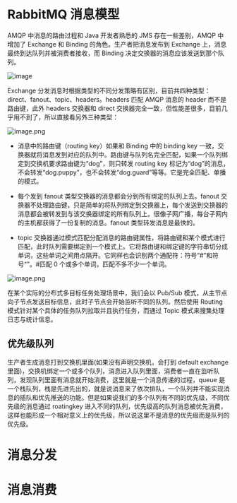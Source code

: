 # RabbitMQ 消息模型

AMQP 中消息的路由过程和 Java 开发者熟悉的 JMS 存在一些差别，AMQP 中增加了 Exchange 和 Binding 的角色。生产者把消息发布到 Exchange 上，消息最终到达队列并被消费者接收，而 Binding 决定交换器的消息应该发送到那个队列。

![image](https://user-images.githubusercontent.com/5803001/51668768-e32bdb80-1ffd-11e9-9a32-486690a335d7.png)

Exchange 分发消息时根据类型的不同分发策略有区别，目前共四种类型：direct、fanout、topic、headers。headers 匹配 AMQP 消息的 header 而不是路由键，此外 headers 交换器和 direct 交换器完全一致，但性能差很多，目前几乎用不到了，所以直接看另外三种类型：

![image.png](https://i.postimg.cc/5N8hr6FZ/image.png)

- 消息中的路由键（routing key）如果和 Binding 中的 binding key 一致，交换器就将消息发到对应的队列中。路由键与队列名完全匹配，如果一个队列绑定到交换机要求路由键为“dog”，则只转发 routing key 标记为“dog”的消息，不会转发“dog.puppy”，也不会转发“dog.guard”等等。它是完全匹配、单播的模式。

- 每个发到 fanout 类型交换器的消息都会分到所有绑定的队列上去。fanout 交换器不处理路由键，只是简单的将队列绑定到交换器上，每个发送到交换器的消息都会被转发到与该交换器绑定的所有队列上。很像子网广播，每台子网内的主机都获得了一份复制的消息。fanout 类型转发消息是最快的。

- topic 交换器通过模式匹配分配消息的路由键属性，将路由键和某个模式进行匹配，此时队列需要绑定到一个模式上。它将路由键和绑定键的字符串切分成单词，这些单词之间用点隔开。它同样也会识别两个通配符：符号“#”和符号“”。#匹配 0 个或多个单词，匹配不多不少一个单词。

![image.png](https://i.postimg.cc/GtXy3cBr/image.png)

在某个实际的分布式多目标任务处理场景中，我们会以 Pub/Sub 模式，从主节点向子节点发送目标信息，此时子节点会开始监听不同的队列。然后使用 Routing 模式针对某个具体的任务队列拉取并且执行任务，而通过 Topic 模式来搜集处理日志与统计信息。

## 优先级队列

生产者生成消息打到交换机里面(如果没有声明交换机，会打到 default exchange 里面)，交换机绑定一个或多个队列，消息进入队列里面，消费者一直在监听队列，发现队列里面有消息就开始消费，这里就是一个消息传递的过程，queue 是一个栈队列，栈是先进先出的，就是说消息来了依次排队，一个队列并不能实现消息的插队和优先推送的功能。但是如果说我们的多个队列有不同的优先级，不同优先级的消息通过 roatingkey 进入不同的队列，优先级高的队列消息被优先消费，这样也能形成一个相对意义上的优先级，所以说这里不是消息的优先级而是队列的优先级。

# 消息分发

# 消息消费
